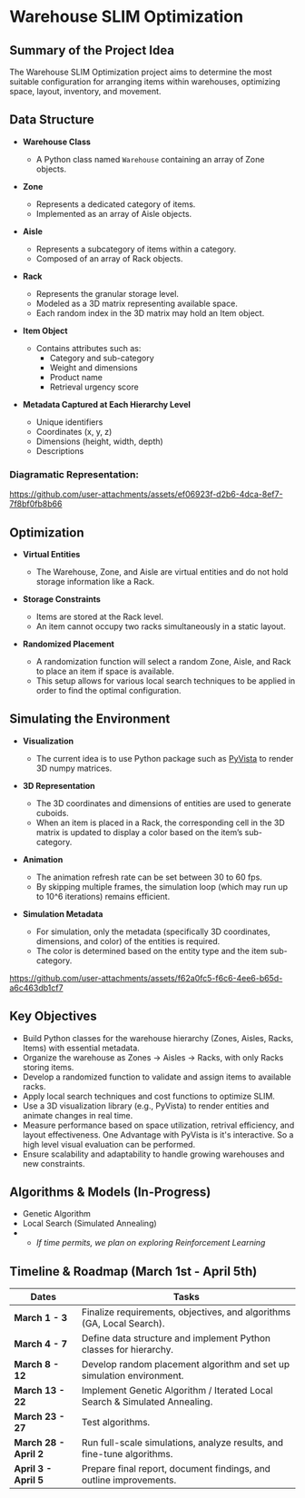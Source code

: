 # Warehouse SLIM Optimization

## Summary of the Project Idea

The Warehouse SLIM Optimization project aims to determine the most suitable configuration for arranging items within warehouses, optimizing space, layout, inventory, and movement.

## Data Structure

- **Warehouse Class**
  - A Python class named `Warehouse` containing an array of Zone objects.

- **Zone**
  - Represents a dedicated category of items.
  - Implemented as an array of Aisle objects.

- **Aisle**
  - Represents a subcategory of items within a category.
  - Composed of an array of Rack objects.

- **Rack**
  - Represents the granular storage level.
  - Modeled as a 3D matrix representing available space.
  - Each random index in the 3D matrix may hold an Item object.

- **Item Object**
  - Contains attributes such as:
    - Category and sub-category
    - Weight and dimensions
    - Product name
    - Retrieval urgency score

- **Metadata Captured at Each Hierarchy Level**
  - Unique identifiers
  - Coordinates (x, y, z)
  - Dimensions (height, width, depth)
  - Descriptions

### Diagramatic Representation:
https://github.com/user-attachments/assets/ef06923f-d2b6-4dca-8ef7-7f8bf0fb8b66




## Optimization

- **Virtual Entities**
  - The Warehouse, Zone, and Aisle are virtual entities and do not hold storage information like a Rack.
  
- **Storage Constraints**
  - Items are stored at the Rack level.
  - An item cannot occupy two racks simultaneously in a static layout.

- **Randomized Placement**
  - A randomization function will select a random Zone, Aisle, and Rack to place an item if space is available.
  - This setup allows for various local search techniques to be applied in order to find the optimal configuration.

## Simulating the Environment

- **Visualization**
  - The current idea is to use Python package such as [PyVista](https://www.pyvista.org/) to render 3D numpy matrices.
  
- **3D Representation**
  - The 3D coordinates and dimensions of entities are used to generate cuboids.
  - When an item is placed in a Rack, the corresponding cell in the 3D matrix is updated to display a color based on the item’s sub-category.

- **Animation**
  - The animation refresh rate can be set between 30 to 60 fps.
  - By skipping multiple frames, the simulation loop (which may run up to 10^6 iterations) remains efficient.

- **Simulation Metadata**
  - For simulation, only the metadata (specifically 3D coordinates, dimensions, and color) of the entities is required.
  - The color is determined based on the entity type and the item sub-category.


https://github.com/user-attachments/assets/f62a0fc5-f6c6-4ee6-b65d-a6c463db1cf7



## Key Objectives

- Build Python classes for the warehouse hierarchy (Zones, Aisles, Racks, Items) with essential metadata.
- Organize the warehouse as Zones → Aisles → Racks, with only Racks storing items.
- Develop a randomized function to validate and assign items to available racks.
- Apply local search techniques and cost functions to optimize SLIM.
- Use a 3D visualization library (e.g., PyVista) to render entities and animate changes in real time.
- Measure performance based on space utilization, retrival efficiency, and layout effectiveness. One Advantage with PyVista is it's interactive. So a high level visual evaluation can be performed.
- Ensure scalability and adaptability to handle growing warehouses and new constraints.


## Algorithms & Models (In-Progress)
- Genetic Algorithm
- Local Search (Simulated Annealing)
- * _If time permits, we plan on exploring Reinforcement Learning_


## Timeline & Roadmap (March 1st - April 5th)

| **Dates**         | **Tasks**                                                                 |
|--------------------|--------------------------------------------------------------------------|
| **March 1 - 3**    | Finalize requirements, objectives, and algorithms (GA, Local Search).    |
| **March 4 - 7**    | Define data structure and implement Python classes for hierarchy.        |
| **March 8 - 12**   | Develop random placement algorithm and set up simulation environment.    |
| **March 13 - 22**  | Implement Genetic Algorithm / Iterated Local Search & Simulated Annealing.|
| **March 23 - 27**  | Test algorithms.             |
| **March 28 - April 2** | Run full-scale simulations, analyze results, and fine-tune algorithms. |
| **April 3 - April 5** | Prepare final report, document findings, and outline improvements.     |
